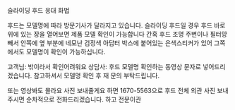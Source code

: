 슬라이딩 후드 응대 화법

후드는 모델명에 따라 방문기사가 달라지고 있습니다. 
슬라이딩 후드일 경우 후드 바로 위에 있는 장을 열어보면 제품 모델 확인이 가능합니다 간혹 후드 조명 주변이나 필터망 빼서 안쪽에 옆 부분에 네모난 검정색 아답터 박스에 붙어있는 은색스티커가 있어 그쪽에서도 모델명이 확인이 가능하십니다.

고객님: 밖이라서 확인어려워요
상담사: 후드 모델명 확인하는 동영상 문자로 넣어드리겠습니다.
참고하셔서 모델명 확인 후 재 문의 부탁드립니다.

또는 영상봐도 몰라요 사진 보내줄게요 하면
1670-5563으로 후드 전체 외관 사진 보내주시면 순차적으로 전화드리겠습니다. 하고 전문이관